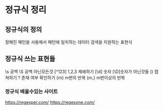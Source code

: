 # 정규식 정리

## 정규식의 정의 
정해진 패턴을 사용해서 패턴에 일치하는 데이터 검색을 지원하는 표현식


## 정규식 쓰는 표현들 
\s 공백 
\S 공백 아닌모든것 
[^123] 1,2,3 제왜하기 
[\d] 숫자 
[\D]숫자가 아닌것들
() 캡쳐하기 
? 존재 여부 확인하기 
{m} m번의 반복 
{m,} m번이상의 반복 


### 정규식 배울수있는 사이트
https://regexper.com/
https://regexone.com/  
